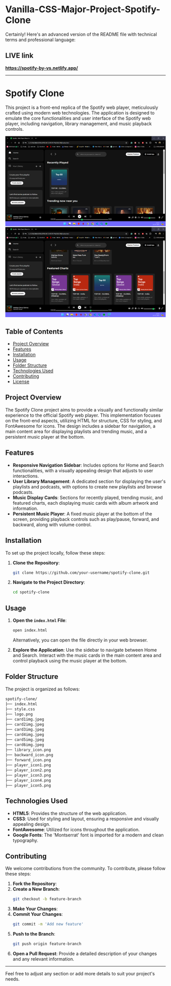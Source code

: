 # Vanilla-CSS-Major-Project-Spotify-Clone

Certainly! Here's an advanced version of the README file with technical terms and professional language:

## LIVE link
**https://spotify-by-vs.netlify.app/**

---

# Spotify Clone

This project is a front-end replica of the Spotify web player, meticulously crafted using modern web technologies. The application is designed to emulate the core functionalities and user interface of the Spotify web player, including navigation, library management, and music playback controls.

![Project Picture](./Asset/project%20pic%201.png)
![Project Picture](./Asset/project%20pic%202.png)

## Table of Contents

- [Project Overview](#project-overview)
- [Features](#features)
- [Installation](#installation)
- [Usage](#usage)
- [Folder Structure](#folder-structure)
- [Technologies Used](#technologies-used)
- [Contributing](#contributing)
- [License](#license)

## Project Overview

The Spotify Clone project aims to provide a visually and functionally similar experience to the official Spotify web player. This implementation focuses on the front-end aspects, utilizing HTML for structure, CSS for styling, and FontAwesome for icons. The design includes a sidebar for navigation, a main content area for displaying playlists and trending music, and a persistent music player at the bottom.

## Features

- **Responsive Navigation Sidebar**: Includes options for Home and Search functionalities, with a visually appealing design that adjusts to user interactions.
- **User Library Management**: A dedicated section for displaying the user's playlists and podcasts, with options to create new playlists and browse podcasts.
- **Music Display Cards**: Sections for recently played, trending music, and featured charts, each displaying music cards with album artwork and information.
- **Persistent Music Player**: A fixed music player at the bottom of the screen, providing playback controls such as play/pause, forward, and backward, along with volume control.

## Installation

To set up the project locally, follow these steps:

1. **Clone the Repository**:
    ```bash
    git clone https://github.com/your-username/spotify-clone.git
    ```
2. **Navigate to the Project Directory**:
    ```bash
    cd spotify-clone
    ```

## Usage

1. **Open the `index.html` File**:
    ```bash
    open index.html
    ```
   Alternatively, you can open the file directly in your web browser.

2. **Explore the Application**:
   Use the sidebar to navigate between Home and Search. Interact with the music cards in the main content area and control playback using the music player at the bottom.

## Folder Structure

The project is organized as follows:

```
spotify-clone/
├── index.html
├── style.css
├── logo.png
├── card1img.jpeg
├── card2img.jpeg
├── card3img.jpeg
├── card4img.jpeg
├── card5img.jpeg
├── card6img.jpeg
├── library_icon.png
├── backward_icon.png
├── forward_icon.png
├── player_icon1.png
├── player_icon2.png
├── player_icon3.png
├── player_icon4.png
├── player_icon5.png
```

## Technologies Used

- **HTML5**: Provides the structure of the web application.
- **CSS3**: Used for styling and layout, ensuring a responsive and visually appealing design.
- **FontAwesome**: Utilized for icons throughout the application.
- **Google Fonts**: The 'Montserrat' font is imported for a modern and clean typography.

## Contributing

We welcome contributions from the community. To contribute, please follow these steps:

1. **Fork the Repository**:
2. **Create a New Branch**:
    ```bash
    git checkout -b feature-branch
    ```
3. **Make Your Changes**:
4. **Commit Your Changes**:
    ```bash
    git commit -m 'Add new feature'
    ```
5. **Push to the Branch**:
    ```bash
    git push origin feature-branch
    ```
6. **Open a Pull Request**:
   Provide a detailed description of your changes and any relevant information.


---

Feel free to adjust any section or add more details to suit your project's needs.
